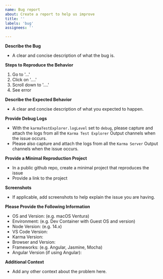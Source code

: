```yaml
---
name: Bug report
about: Create a report to help us improve
title: ''
labels: 'bug'
assignees: ''

---
```


**Describe the Bug**

- A clear and concise description of what the bug is.

**Steps to Reproduce the Behavior**

1. Go to '...'
2. Click on '....'
3. Scroll down to '....'
4. See error

**Describe the Expected Behavior**

- A clear and concise description of what you expected to happen.

**Provide Debug Logs**

- With the `karmaTestExplorer.logLevel` set to `debug`, please capture and attach the logs from all the `Karma Test Explorer` Output channels when the issue occurs.
- Please also capture and attach the logs from all the `Karma Server` Output channels when the issue occurs.

**Provide a Minimal Reproduction Project**

- In a public github repo, create a minimal project that reproduces the issue
- Provide a link to the project

**Screenshots**

- If applicable, add screenshots to help explain the issue you are having.

**Please Provide the Following Information**
 
 - OS and Version: (e.g. macOS Ventura)
 - Environment: (e.g. Dev Container with Guest OS and version)
 - Node Version: (e.g. 14.x)
 - VS Code Version: 
 - Karma Version:
 - Browser and Version:
 - Frameworks: (e.g. Angular, Jasmine, Mocha)
 - Angular Version (if using Angular):

**Additional Context**

- Add any other context about the problem here.